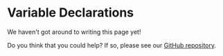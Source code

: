 # Variable Declarations

We haven't got around to writing this page yet!

Do you think that you could help? If so, please see our [GitHub repository](https://github.com/accordproject/ergo).

